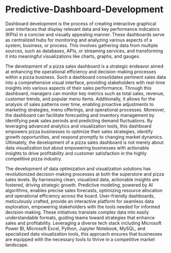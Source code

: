 # Predictive-Dashboard-Development
Dashboard development is the process of creating interactive graphical user interfaces that display relevant data and key performance indicators (KPIs) in a concise and visually appealing manner. These dashboards serve as centralized hubs for monitoring and analyzing various aspects of a system, business, or process. This involves gathering data from multiple sources, such as databases, APIs, or streaming services, and transforming it into meaningful visualizations like charts, graphs, and gauges.

The development of a pizza sales dashboard is a strategic endeavor aimed at enhancing the operational efficiency and decision-making processes within a pizza business. Such a dashboard consolidates pertinent sales data into a comprehensive visual interface, providing stakeholders with real-time insights into various aspects of their sales performance. Through this dashboard, managers can monitor key metrics such as total sales, revenue, customer trends, and popular menu items. Additionally, it allows for the analysis of sales patterns over time, enabling proactive adjustments to marketing strategies, menu offerings, and operational processes. Moreover, the dashboard can facilitate forecasting and inventory management by identifying peak sales periods and predicting demand fluctuations. By leveraging advanced analytics and visualization tools, this dashboard empowers pizza businesses to optimize their sales strategies, identify growth opportunities, and respond promptly to changing market dynamics. Ultimately, the development of a pizza sales dashboard is not merely about data visualization but about empowering businesses with actionable insights to drive profitability and customer satisfaction in the highly competitive pizza industry.

The development of data optimization and visualization solutions has revolutionized decision-making processes at both the superstore and pizza sales levels. By harnessing clean, visualized data, actionable insights are fostered, driving strategic growth. Predictive modeling, powered by AI algorithms, enables precise sales forecasts, optimizing resource allocation and operational efficiency across the board. User-friendly dashboards, meticulously crafted, provide an interactive platform for seamless data exploration, empowering stakeholders with the tools needed for informed decision-making. These initiatives translate complex data into easily understandable formats, guiding teams toward strategies that enhance sales and profitability. Leveraging a diverse tech stack including Microsoft Power BI, Microsoft Excel, Python, Jupyter Notebook, MySQL, and specialized data visualization tools, this approach ensures that businesses are equipped with the necessary tools to thrive in a competitive market landscape. 
